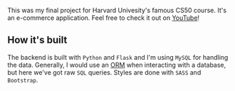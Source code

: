 This was my final project for Harvard Univesity's famous CS50 course.
It's an e-commerce application.
Feel free to check it out on [YouTube](https://www.youtube.com/watch?v=kG_ZDKFhu0Y&ab_channel=outsider)!

## How it's built
The backend is built with `Python` and `Flask` and I'm using `MySQL` for handling the data.
Generally, I would use an [ORM](https://en.wikipedia.org/wiki/Object%E2%80%93relational_mapping) when interacting with a database, but here we've got raw `SQL` queries.
Styles are done with `SASS` and `Bootstrap`.